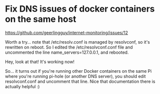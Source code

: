 # Fix DNS issues of docker containers on the same host

https://github.com/geerlingguy/internet-monitoring/issues/12

Worth a try... note that /etc/resolv.conf is managed by resolvconf, so it's rewritten on reboot.
So I edited the /etc/resolvconf.conf file and uncommented the line name_servers=127.0.0.1, and rebooted.

Hey, look at that! It's working now!

So... it turns out if you're running other Docker containers on the same Pi where you're running pi-hole (or another DNS server), you should edit resolvconf.conf and uncomment that line.
Nice that documentation there is actually helpful :)
